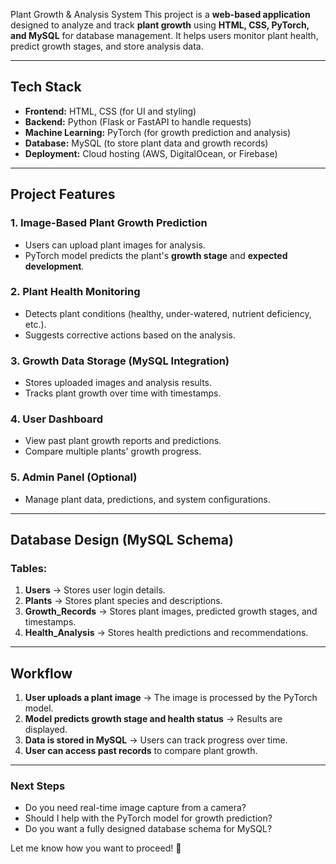  Plant Growth & Analysis System
This project is a **web-based application** designed to analyze and track **plant growth** using **HTML, CSS, PyTorch, and MySQL** for database management. It helps users monitor plant health, predict growth stages, and store analysis data.  

---

## **Tech Stack**  
- **Frontend:** HTML, CSS (for UI and styling)  
- **Backend:** Python (Flask or FastAPI to handle requests)  
- **Machine Learning:** PyTorch (for growth prediction and analysis)  
- **Database:** MySQL (to store plant data and growth records)  
- **Deployment:** Cloud hosting (AWS, DigitalOcean, or Firebase)  

---

## **Project Features**  

### **1. Image-Based Plant Growth Prediction**  
- Users can upload plant images for analysis.  
- PyTorch model predicts the plant's **growth stage** and **expected development**.  

### **2. Plant Health Monitoring**  
- Detects plant conditions (healthy, under-watered, nutrient deficiency, etc.).  
- Suggests corrective actions based on the analysis.  

### **3. Growth Data Storage (MySQL Integration)**  
- Stores uploaded images and analysis results.  
- Tracks plant growth over time with timestamps.  

### **4. User Dashboard**  
- View past plant growth reports and predictions.  
- Compare multiple plants' growth progress.  

### **5. Admin Panel (Optional)**  
- Manage plant data, predictions, and system configurations.  

---

## **Database Design (MySQL Schema)**  

### **Tables:**  
1. **Users** → Stores user login details.  
2. **Plants** → Stores plant species and descriptions.  
3. **Growth_Records** → Stores plant images, predicted growth stages, and timestamps.  
4. **Health_Analysis** → Stores health predictions and recommendations.  

---

## **Workflow**  
1. **User uploads a plant image** → The image is processed by the PyTorch model.  
2. **Model predicts growth stage and health status** → Results are displayed.  
3. **Data is stored in MySQL** → Users can track progress over time.  
4. **User can access past records** to compare plant growth.  

---

### **Next Steps**  
- Do you need real-time image capture from a camera?  
- Should I help with the PyTorch model for growth prediction?  
- Do you want a fully designed database schema for MySQL?  

Let me know how you want to proceed! 🚀
